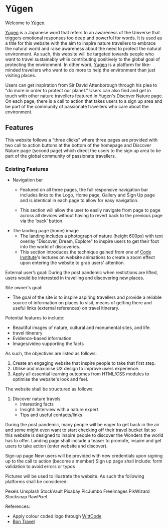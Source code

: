 # Yūgen

Welcome to [Yūgen](https://8000-aquamarine-woodpecker-p6r7i0xp.ws-eu07.gitpod.io/index.html). 

[Yūgen](https://8000-aquamarine-woodpecker-p6r7i0xp.ws-eu07.gitpod.io/index.html) is a Japanese word that refers to an awareness of the Universe that triggers emotional responses too deep and powerful for words. It is used as a title for this website with the aim to inspire nature travellers to embrace the natural world and raise awareness about the need to protect the natural environment. As such, this website will be targeted towards people who want to travel sustainably while contributing positively to the global goal of protecting the environment. In other word, [Yugen](https://8000-aquamarine-woodpecker-p6r7i0xp.ws-eu07.gitpod.io/index.html)  is a platform for like-minded travellers who want to do more to help the environment than just visiting places. 

Users can get inspiration from Sir David Attenborough through his plea to "do more in order to protect our planet." Users can also find and get in touch with other nature travellers featured in [Yugen](https://8000-aquamarine-woodpecker-p6r7i0xp.ws-eu07.gitpod.io/index.html)'s Discover Nature page. On each page, there is a call to action that takes users to a sign up area and be part of the community of passionate travellers who care about the environment.  

## Features

This website follows a "three clicks" where three pages are provided with two call to action buttons at the bottom of the homepage and Discover Nature page (second page) which direct the users to the sign up area to be part of the global community of passionate travellers.

### Existing Features

* Navigation bar 

  * Featured on all three pages, the full responsive navigation bar includes links to the Logo, Home page, Gallery and Sign Up page and is identical in each page to allow for easy navigation.

  * This section will allow the user to easily navigate from page to page across all devices without having to revert back to the previous page via the ‘back’ button.

<!-- Add screenshot of navigation bar -->
<!-- ![Navigation Bar](../css/) -->

* The landing page (home) image
  * The landing includes a photograph of nature (height 600px) with text overlay "Discover, Dream, Explore" to inspire users to get their foot into the world of discoveries.
  * This section introduces the technique gained from one of [Code Institute](https://codeinstitute.net/)'s lectures on website animations to create a zoom effect upon entering the website to grab users' attention.





External user’s goal:
 During the post pandemic when restictions are lifted, users would be interested in travelling and discovering new places. 

Site owner's goal:
* The goal of the site is to inspire aspiring travellers and provide a reliable source of information on places to visit, means of getting there and useful links (external references) on travel itinerary. 

Potential features to include:
* Beautiful images of nature, cultural and monumental sites, and life. 
* travel itinerary
* Evidence-based information
* Images/video supporting the facts

As such, the objectives are listed as follows:
1. Create an engaging website that inspire people to take that first step.
2. Utilise and maximise UX design to improve users experience.
3. Apply all essential learning outcomes from HTML/CSS modules to optimise the website's look and feel.

The website shall be structured as follows:
1. Discover nature travels
    * Interesting facts
    * Insight: Interview with a nature expert
    * Tips and useful contacts/links

During the post pandemic, many people will be eager to get back in the air and some might even want to start checking off their travel bucket list so this website is designed to inspire people to discover the Wonders the world has to offer.
Landing page shall include a teaser to promote, inspire and get users to take action (enter website and discover).

Sign-up page
New users will be provided with new credentials upon signing up to the call to action (become a member)
Sign up page shall include: form validation to avoid errors or typos

Pictures will be used to illustrate the website. As such the following platforms shall be considered:

Pexels
Unsplash
StockVault
Pixabay
PicJumbo
FreeImages
PikWizard
Stocksnap
RawPixel

References:
- Apply colour coded logo through [WittCode](https://www.youtube.com/watch?v=5EJWYUwOe3E)
- [Bon Travel](https://www.bontraveler.com/12-beautiful-foreign-words-that-describe-wanderlust/)
